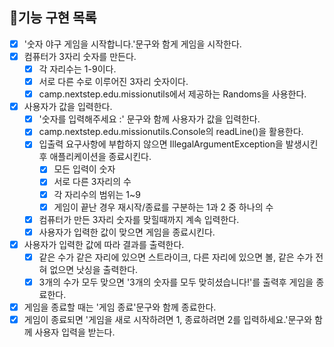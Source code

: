 ## 🔧기능 구현 목록
- [x] '숫자 야구 게임을 시작합니다.'문구와 함게 게임을 시작한다.
- [x] 컴퓨터가 3자리 숫자를 만든다.
  - [x] 각 자리수는 1-9이다.
  - [x] 서로 다른 수로 이루어진 3자리 숫자이다.
  - [x] camp.nextstep.edu.missionutils에서 제공하는 Randoms을 사용한다.
- [x] 사용자가 값을 입력한다.
  - [x] '숫자를 입력해주세요 :' 문구와 함께 사용자가 값을 입력한다.
  - [x] camp.nextstep.edu.missionutils.Console의 readLine()을 활용한다.
  - [x] 입출력 요구사항에 부합하지 않으면 IllegalArgumentException을 발생시킨 후 애플리케이션을 종료시킨다.
    - [x] 모든 입력이 숫자
    - [x] 서로 다른 3자리의 수
    - [x] 각 자리수의 범위는 1~9
    - [x] 게임이 끝난 경우 재시작/종료를 구분하는 1과 2 중 하나의 수
  - [x] 컴퓨터가 만든 3자리 숫자를 맞힐때까지 계속 입력한다.
  - [x] 사용자가 입력한 값이 맞으면 게임을 종료시킨다.
- [x] 사용자가 입력한 값에 따라 결과를 출력한다.
  - [x] 같은 수가 같은 자리에 있으면 스트라이크, 다른 자리에 있으면 볼, 같은 수가 전혀 없으면 낫싱을 출력한다.
  - [x] 3개의 수가 모두 맞으면 '3개의 숫자를 모두 맞히셨습니다!'를 출력후 게임을 종료한다.
- [x] 게임을 종료할 때는 '게임 종료'문구와 함께 종료한다.
- [x] 게임이 종료되면 '게임을 새로 시작하려면 1, 종료하려면 2를 입력하세요.'문구와 함께 사용자 입력을 받는다.
